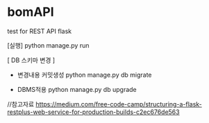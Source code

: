 # bomAPI
test for REST API flask

[실행]
python manage.py run

[ DB 스키마 변경 ]
 - 변경내용 커밋생성
python manage.py db migrate  

 - DBMS적용
python manage.py db upgrade  


//참고자료
https://medium.com/free-code-camp/structuring-a-flask-restplus-web-service-for-production-builds-c2ec676de563
